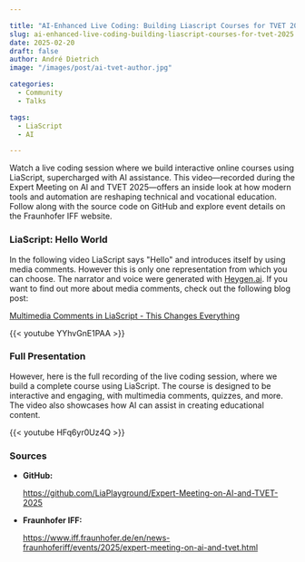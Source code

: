 ```yaml
---

title: "AI-Enhanced Live Coding: Building Liascript Courses for TVET 2025"  
slug: ai-enhanced-live-coding-building-liascript-courses-for-tvet-2025
date: 2025-02-20
draft: false
author: André Dietrich
image: "/images/post/ai-tvet-author.jpg"

categories:
  - Community
  - Talks  

tags:   
  - LiaScript  
  - AI  

---
```



Watch a live coding session where we build interactive online courses using LiaScript, supercharged with AI assistance. This video—recorded during the Expert Meeting on AI and TVET 2025—offers an inside look at how modern tools and automation are reshaping technical and vocational education. Follow along with the source code on GitHub and explore event details on the Fraunhofer IFF website.

### LiaScript: Hello World

In the following video LiaScript says "Hello" and introduces itself by using media comments. However this is only one representation from which you can choose. The narrator and voice were generated with [Heygen.ai](https://www.heygen.com/). If you want to find out more about media comments, check out the following blog post:

[Multimedia Comments in LiaScript - This Changes Everything](/blog/multimedia-comments-in-liascript-this-changes-everything)

{{< youtube YYhvGnE1PAA >}}

### Full Presentation

However, here is the full recording of the live coding session, where we build a complete course using LiaScript. The course is designed to be interactive and engaging, with multimedia comments, quizzes, and more. The video also showcases how AI can assist in creating educational content.

{{< youtube HFq6yr0Uz4Q >}}

### Sources

- __GitHub:__

  https://github.com/LiaPlayground/Expert-Meeting-on-AI-and-TVET-2025

- __Fraunhofer IFF:__

  https://www.iff.fraunhofer.de/en/news-fraunhoferiff/events/2025/expert-meeting-on-ai-and-tvet.html